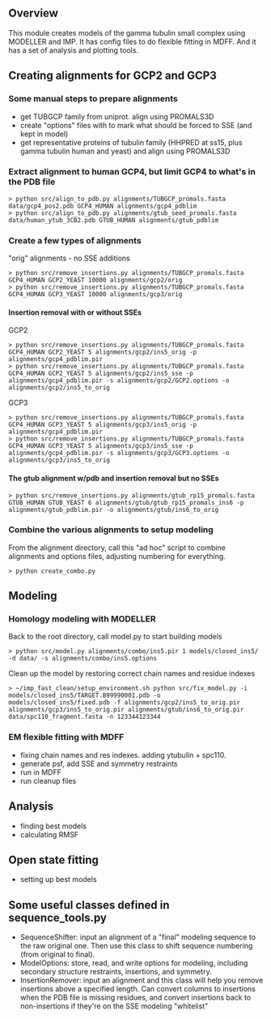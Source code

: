 ## Overview
This module creates models of the gamma tubulin small complex using MODELLER and IMP. It has config files to do flexible fitting in MDFF. And it has a set of analysis and plotting tools.

## Creating alignments for GCP2 and GCP3
### Some manual steps to prepare alignments
- get TUBGCP family from uniprot. align using PROMALS3D
- create "options" files with to mark what should be forced to SSE (and kept in model)
- get representative proteins of tubulin family (HHPRED at ss15, plus gamma tubulin human and yeast) and align using PROMALS3D

### Extract alignment to human GCP4, but limit GCP4 to what's in the PDB file
```
> python src/align_to_pdb.py alignments/TUBGCP_promals.fasta data/gcp4_pos2.pdb GCP4_HUMAN alignments/gcp4_pdblim
> python src/align_to_pdb.py alignments/gtub_seed_promals.fasta data/human_ytub_3CB2.pdb GTUB_HUMAN alignments/gtub_pdblim
```

### Create a few types of alignments
"orig" alignments - no SSE additions
```
> python src/remove_insertions.py alignments/TUBGCP_promals.fasta GCP4_HUMAN GCP2_YEAST 10000 alignments/gcp2/orig
> python src/remove_insertions.py alignments/TUBGCP_promals.fasta GCP4_HUMAN GCP3_YEAST 10000 alignments/gcp3/orig
```

#### Insertion removal with or without SSEs
GCP2
```
> python src/remove_insertions.py alignments/TUBGCP_promals.fasta GCP4_HUMAN GCP2_YEAST 5 alignments/gcp2/ins5_orig -p alignments/gcp4_pdblim.pir
> python src/remove_insertions.py alignments/TUBGCP_promals.fasta GCP4_HUMAN GCP2_YEAST 5 alignments/gcp2/ins5_sse -p alignments/gcp4_pdblim.pir -s alignments/gcp2/GCP2.options -o alignments/gcp2/ins5_to_orig

```
GCP3
```
> python src/remove_insertions.py alignments/TUBGCP_promals.fasta GCP4_HUMAN GCP3_YEAST 5 alignments/gcp3/ins5_orig -p alignments/gcp4_pdblim.pir
> python src/remove_insertions.py alignments/TUBGCP_promals.fasta GCP4_HUMAN GCP3_YEAST 5 alignments/gcp3/ins5_sse -p alignments/gcp4_pdblim.pir -s alignments/gcp3/GCP3.options -o alignments/gcp3/ins5_to_orig

```

#### The gtub alignment w/pdb and insertion removal but no SSEs
```
> python src/remove_insertions.py alignments/gtub_rp15_promals.fasta GTUB_HUMAN GTUB_YEAST 6 alignments/gtub/gtub_rp15_promals_ins6 -p alignments/gtub_pdblim.pir -o alignments/gtub/ins6_to_orig
```

### Combine the various alignments to setup modeling
From the alignment directory, call this "ad hoc" script to combine alignments and options files, adjusting numbering for everything.
```
> python create_combo.py
```

## Modeling
### Homology modeling with MODELLER
Back to the root directory, call model.py to start building models
```
> python src/model.py alignments/combo/ins5.pir 1 models/closed_ins5/ -d data/ -s alignments/combo/ins5.options
```
Clean up the model by restoring correct chain names and residue indexes
```
> ~/imp_fast_clean/setup_environment.sh python src/fix_model.py -i models/closed_ins5/TARGET.B99990001.pdb -o models/closed_ins5/fixed.pdb -f alignments/gcp2/ins5_to_orig.pir alignments/gcp3/ins5_to_orig.pir alignments/gtub/ins6_to_orig.pir data/spc110_fragment.fasta -n 123344123344
```

### EM flexible fitting with MDFF
- fixing chain names and res indexes. adding ytubulin + spc110.
- generate psf, add SSE and symmetry restraints
- run in MDFF
- run cleanup files

## Analysis
- finding best models
- calculating RMSF

## Open state fitting
- setting up best models


## Some useful classes defined in sequence_tools.py
- SequenceShifter: input an alignment of a "final" modeling sequence to the raw original one. Then use this class to shift sequence numbering (from original to final).
- ModelOptions: store, read, and write options for modeling, including secondary structure restraints, insertions, and symmetry.
- InsertionRemover: input an alignment and this class will help you remove insertions above a specified length. Can convert columns to insertions when the PDB file is missing residues, and convert insertions back to non-insertions if they're on the SSE modeling "whitelist"